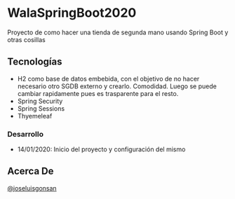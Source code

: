 # WalaSpringBoot2020
Proyecto de como hacer una tienda de segunda mano usando Spring Boot y otras cosillas

## Tecnologías
* H2 como base de datos embebida, con el objetivo de no hacer necesario otro SGDB externo y crearlo. Comodidad. Luego se puede cambiar rapidamente pues es trasparente para el resto.
* Spring Security
* Spring Sessions
* Thyemeleaf

### Desarrollo
* 14/01/2020: Inicio del proyecto y configuración del mismo


## Acerca De
[@joseluisgonsan](https://twitter.com/joseluisgonsan)

